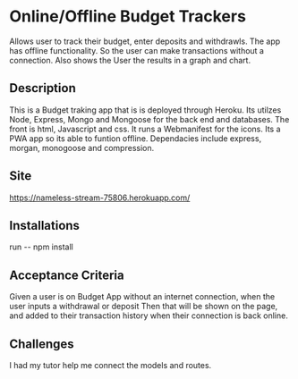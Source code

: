# Online/Offline Budget Trackers

Allows user to track their budget, enter deposits and withdrawls. The app has offline functionality. So the user can make transactions without a connection. Also shows the User the results in a graph and chart.



## Description

This is a Budget traking app that is is deployed through Heroku. Its utilzes Node, Express, Mongo and Mongoose for the back end and databases. The front is html, Javascript and css. It runs a Webmanifest for the icons. Its a PWA app so its able to funtion offline. Dependacies include express, morgan, monogoose and compression. 

## Site 

https://nameless-stream-75806.herokuapp.com/


## Installations 

run -- npm install 

## Acceptance Criteria

Given a user is on Budget App without an internet connection, when the user inputs a withdrawal or deposit
Then that will be shown on the page, and added to their transaction history when their connection is back online.


## Challenges

I had my tutor help me connect the models and routes. 

